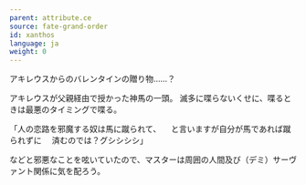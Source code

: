 ```yaml
---
parent: attribute.ce
source: fate-grand-order
id: xanthos
language: ja
weight: 0
---
```


アキレウスからのバレンタインの贈り物……？

アキレウスが父親経由で授かった神馬の一頭。
滅多に喋らないくせに、喋るときは最悪のタイミングで喋る。

「人の恋路を邪魔する奴は馬に蹴られて、
　と言いますが自分が馬であれば蹴られずに
　済むのでは？グシシシシ」

などと邪悪なことを呟いていたので、マスターは周囲の人間及び（デミ）サーヴァント関係に気を配ろう。
